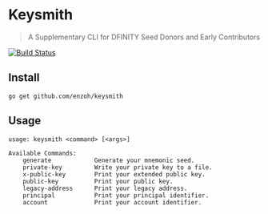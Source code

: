 # Keysmith

> A Supplementary CLI for DFINITY Seed Donors and Early Contributors

[![Build Status](https://github.com/enzoh/keysmith/workflows/build/badge.svg)](https://github.com/enzoh/keysmith/actions?query=workflow%3Abuild)

## Install

```
go get github.com/enzoh/keysmith
```

## Usage

```text
usage: keysmith <command> [<args>]

Available Commands:
    generate            Generate your mnemonic seed.
    private-key         Write your private key to a file.
    x-public-key        Print your extended public key.
    public-key          Print your public key.
    legacy-address      Print your legacy address.
    principal           Print your principal identifier.
    account             Print your account identifier.

```

